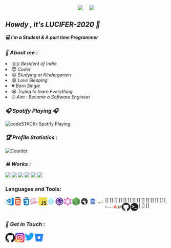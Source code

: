 <!-- Github README -->
<p align="center"><a href="https://github.com/LUCIFER-2020">
<img height="165" src="https://github-readme-stats.vercel.app/api?username=LUCIFER-2020&show_icons=true&include_all_commits=true&theme=tokyonight&cache_seconds=3200&hide_border=true" /></a>
&nbsp;&nbsp;&nbsp;
<a href="https://github.com/LUCIFER-2020"><img src="https://github-readme-stats.vercel.app/api/top-langs/?username=htr-tech&layout=compact&theme=tokyonight&hide_border=true" />
</a></p>

<h2><b><i>Howdy , it's LUCIFER-2020 👋</i></b></h2>
<b><i>💻 I'm a Student & A part time Programmer</i></b>

<h3><b><i>🤠 About me :</i></b></h3>
<li> 🇧🇩 <i>Resident of India</i></li>
<li> 😇 <i>Coder</i></li>
<li> 😐 <i>Studying at Kindergarten</i></li>
<li> 😪 <i>Love Sleeping</i></li>
<li> 💔 <i>Born Single</i></li>
<li> 😆 <i>Trying to learn Everything</i></li>
<li> 🤐 <i>Aim : Become a Software Engineer</i></li>


<h3><b><i>🎧 Spotify Playing 🎧</i></b></h3>
<img src="https://now-playing-codestackr.vercel.app/api/spotify-playing" alt="codeSTACKr Spotify Playing" width="350" />


<h3><b><i>🏆 Profile Statistics :</i></b></h3>
<a href="https://github.com/LUCIFER-2020"><img height="25" title="Counter" src="https://komarev.com/ghpvc/?username=LUCIFER-2020h&color=blueviolet&style=flat-square"></a>

<h3><b><i>☠ Works :</i></b></h3>

[![](https://github-readme-stats.vercel.app/api/pin/?username=LUCIFER-2020&repo=SocialBox)](https://github.com/LUCIFER-2020/SocialBox)
[![](https://github-readme-stats.vercel.app/api/pin/?username=LUCIFER-2020&repo=RED_HAWK)](https://github.com/LUCIFER-2020/RED_HAWK)
[![](https://github-readme-stats.vercel.app/api/pin/?username=LUCIFER-2020&repo=saychesse)](https://github.com/LUCIFER-2020/saychesse)
[![](https://github-readme-stats.vercel.app/api/pin/?username=LUCIFER-2020&repo=EAGLE_EYE)](https://github.com/LUCIFER-2020/EAGLE_EYE)
[![](https://github-readme-stats.vercel.app/api/pin/?username=LUCIFER-2020&repo=IP-TRACER)](https://github.com/LUCIFER-2020/IP-TRACER)
[![](https://github-readme-stats.vercel.app/api/pin/?username=LUCIFER-2020&repo=EasY_HaCK)](https://github.com/LUCIFER-2020/EasY_HaCK)

### Languages and Tools:

[<img align="left" alt="Visual Studio Code" width="26px" src="https://raw.githubusercontent.com/github/explore/80688e429a7d4ef2fca1e82350fe8e3517d3494d/topics/visual-studio-code/visual-studio-code.png" />]
[<img align="left" alt="HTML5" width="26px" src="https://raw.githubusercontent.com/github/explore/80688e429a7d4ef2fca1e82350fe8e3517d3494d/topics/html/html.png" />]
[<img align="left" alt="CSS3" width="26px" src="https://raw.githubusercontent.com/github/explore/80688e429a7d4ef2fca1e82350fe8e3517d3494d/topics/css/css.png" />]
[<img align="left" alt="Sass" width="26px" src="https://raw.githubusercontent.com/github/explore/80688e429a7d4ef2fca1e82350fe8e3517d3494d/topics/sass/sass.png" />]
[<img align="left" alt="JavaScript" width="26px" src="https://raw.githubusercontent.com/github/explore/80688e429a7d4ef2fca1e82350fe8e3517d3494d/topics/javascript/javascript.png" />]
[<img align="left" alt="React" width="26px" src="https://raw.githubusercontent.com/github/explore/80688e429a7d4ef2fca1e82350fe8e3517d3494d/topics/react/react.png" />]
[<img align="left" alt="Gatsby" width="26px" src="https://raw.githubusercontent.com/github/explore/e94815998e4e0713912fed477a1f346ec04c3da2/topics/gatsby/gatsby.png" />]
[<img align="left" alt="GraphQL" width="26px" src="https://raw.githubusercontent.com/github/explore/80688e429a7d4ef2fca1e82350fe8e3517d3494d/topics/graphql/graphql.png" />]
[<img align="left" alt="Node.js" width="26px" src="https://raw.githubusercontent.com/github/explore/80688e429a7d4ef2fca1e82350fe8e3517d3494d/topics/nodejs/nodejs.png" />]
[<img align="left" alt="Deno" width="26px" src="https://raw.githubusercontent.com/github/explore/361e2821e2dea67711cde99c9c40ed357061cf27/topics/deno/deno.png" />]
[<img align="left" alt="SQL" width="26px" src="https://raw.githubusercontent.com/github/explore/80688e429a7d4ef2fca1e82350fe8e3517d3494d/topics/sql/sql.png" />]
[<img align="left" alt="MySQL" width="26px" src="https://raw.githubusercontent.com/github/explore/80688e429a7d4ef2fca1e82350fe8e3517d3494d/topics/mysql/mysql.png" />]
[<img align="left" alt="MongoDB" width="26px" src="https://raw.githubusercontent.com/github/explore/80688e429a7d4ef2fca1e82350fe8e3517d3494d/topics/mongodb/mongodb.png" />]
[<img align="left" alt="Git" width="26px" src="https://raw.githubusercontent.com/github/explore/80688e429a7d4ef2fca1e82350fe8e3517d3494d/topics/git/git.png" />]
[<img align="left" alt="GitHub" width="26px" src="https://raw.githubusercontent.com/github/explore/78df643247d429f6cc873026c0622819ad797942/topics/github/github.png" />]
[<img align="left" alt="Terminal" width="26px" src="https://raw.githubusercontent.com/github/explore/80688e429a7d4ef2fca1e82350fe8e3517d3494d/topics/terminal/terminal.png" />]
<br />
<br />

<h3><b><i>📡 Get in Touch :</i></b></h3>
<a href="https://github.com/LUCIFER-2020"><img align="left" title="Github" alt="Github" width="30px" src="assets/github.png" /></a>
<a href="https://www.instagram.com/renesh_2020"><img align="left" title="Instagram" alt="Instagram" width="30px" src="assets/instagram.png" /></a>
<a href="https://twitter.com/SuvarnaRenesh"><img align="left" title="Twitter" alt="Twitter" width="30px" src="assets/twitter-logo-2-1.png" /></a>
<a href="https://bitbucket.org/LUCIFER-2020/"><img align="left" title="BitBucket" alt="Bitbucket" width="30px" src="/assets/44_Bitbucket_logo_logos-512.png" /></a>




